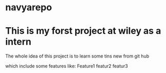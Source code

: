 # navyarepo

<h1>This is my forst project at wiley as a intern</h1>
The whole idea of this project is to learn some tins new from git hub

which include some features like:
        Feature1
        featur2
        featur3
